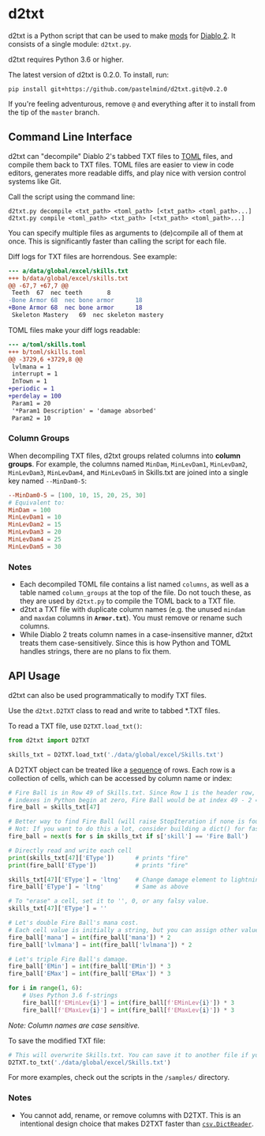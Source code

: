 # d2txt

d2txt is a Python script that can be used to make [mods][mod] for [Diablo 2].
It consists of a single module: `d2txt.py`.

d2txt requires Python 3.6 or higher.

The latest version of d2txt is 0.2.0. To install, run:

```
pip install git+https://github.com/pastelmind/d2txt.git@v0.2.0
```

If you're feeling adventurous, remove `@` and everything after it to install
from the tip of the `master` branch.

## Command Line Interface

d2txt can "decompile" Diablo 2's tabbed TXT files to [TOML] files, and compile
them back to TXT files. TOML files are easier to view in code editors, generates
more readable diffs, and play nice with version control systems like Git.

Call the script using the command line:

```
d2txt.py decompile <txt_path> <toml_path> [<txt_path> <toml_path>...]
d2txt.py compile <toml_path> <txt_path> [<txt_path> <toml_path>...]
```

You can specify multiple files as arguments to (de)compile all of them at once.
This is significantly faster than calling the script for each file.

Diff logs for TXT files are horrendous. See example:

```diff
--- a/data/global/excel/skills.txt
+++ b/data/global/excel/skills.txt
@@ -67,7 +67,7 @@
 Teeth	67	nec	teeth		8												teeth																																																												necromancer_bone_cast														19	17					teeth	teeth	bonecast										1	1		none												SC	SC	xx																	1						necromancer_bone_cast			1	20													1						1	7	6	1	1										"min(ln12,24)"	# missiles	par3	activation frame					2	number of missiles	1	additional missiles/level	0	Acivation frame of teeth									15	damage synergy	1								7															mag	4	2	2	3	4	5	8	2	3	4	5	6	(skill('Bone Wall'.blvl)+skill('Bone Prison'.blvl)+skill('Bone Spear'.blvl)+skill('Bone Spirit'.blvl))*par8								256	1000
-Bone Armor	68	nec	bone armor		18																	bonearmor				bonearmor	(ln12 + (skill('Bone Wall'.blvl) + skill('Bone Prison'.blvl)) * par8)*256	bonearmormax	(ln12 + (skill('Bone Wall'.blvl) + skill('Bone Prison'.blvl)) * par8)*256									absorbdamage	22																																						necromancer_bonearmor																																1	3		none												SC	SC	xx																	1						necromancer_bonearmor			1	20																			1	8	11	1	1	1																	20	damage absorbed	10	additional absorbed/level											15	absorb synergy	1								8																																				256	1000
+Bone Armor	68	nec	bone armor		18																	bonearmor				bonearmor	(ln12 + (skill('Bone Wall'.blvl) + skill('Bone Prison'.blvl)) * par8)*256	bonearmormax	(ln12 + (skill('Bone Wall'.blvl) + skill('Bone Prison'.blvl)) * par8)*256									absorbdamage	22																																						necromancer_bonearmor																																1	3		none												SC	SC	xx																	1						necromancer_bonearmor			1	20																			1	8	11	1	1	1		1	100														20	damage absorbed	10	additional absorbed/level											15	absorb synergy	1								8																																				256	1000
 Skeleton Mastery	69	nec	skeleton mastery																																											skel_mastery																																																															1	0		none												SC	SC	xx																										1	20					Raise Skeleton														0	8	0	0	1						1												8	additional hit points/level	2	additional damage per level	5	hp% per level for revive	10	dmg% per level for revive									1								8																																				256	1000
```

TOML files make your diff logs readable:

```diff
--- a/toml/skills.toml
+++ b/toml/skills.toml
@@ -3729,6 +3729,8 @@
 lvlmana = 1
 interrupt = 1
 InTown = 1
+periodic = 1
+perdelay = 100
 Param1 = 20
 '*Param1 Description' = 'damage absorbed'
 Param2 = 10
```

### Column Groups

When decompiling TXT files, d2txt groups related columns into **column groups**.
For example, the columns named `MinDam`, `MinLevDam1`, `MinLevDam2`,
`MinLevDam3`, `MinLevDam4`, and `MinLevDam5` in Skills.txt are joined into a
single key named `--MinDam0-5`:

```toml
--MinDam0-5 = [100, 10, 15, 20, 25, 30]
# Equivalent to:
MinDam = 100
MinLevDam1 = 10
MinLevDam2 = 15
MinLevDam3 = 20
MinLevDam4 = 25
MinLevDam5 = 30
```

### Notes

- Each decompiled TOML file contains a list named `columns`, as well as a table
  named `column_groups` at the top of the file. Do not touch these, as they are
  used by `d2txt.py` to compile the TOML back to a TXT file.
- d2txt a TXT file with duplicate column names (e.g. the unused `mindam` and
  `maxdam` columns in **`Armor.txt`**). You must remove or rename such columns.
- While Diablo 2 treats column names in a case-insensitive manner, d2txt treats
  them case-sensitively. Since this is how Python and TOML handles strings,
  there are no plans to fix them.

## API Usage

d2txt can also be used programmatically to modify TXT files.

Use the `d2txt.D2TXT` class to read and write to tabbed *.TXT files.

To read a TXT file, use `D2TXT.load_txt()`:

```python
from d2txt import D2TXT

skills_txt = D2TXT.load_txt('./data/global/excel/Skills.txt')
```

A D2TXT object can be treated like a [sequence] of rows. Each row is a
collection of cells, which can be accessed by column name or index:

```python
# Fire Ball is in Row 49 of Skills.txt. Since Row 1 is the header row, and list
# indexes in Python begin at zero, Fire Ball would be at index 49 - 2 = 47.
fire_ball = skills_txt[47]

# Better way to find Fire Ball (will raise StopIteration if none is found)
# Not: If you want to do this a lot, consider building a dict() for fast lookups
fire_ball = next(s for s in skills_txt if s['skill'] == 'Fire Ball')

# Directly read and write each cell
print(skills_txt[47]['EType'])      # prints "fire"
print(fire_ball['EType'])           # prints "fire"

skills_txt[47]['EType'] = 'ltng'    # Change damage element to lightning
fire_ball['EType'] = 'ltng'         # Same as above

# To "erase" a cell, set it to '', 0, or any falsy value.
skills_txt[47]['EType'] = ''

# Let's double Fire Ball's mana cost.
# Each cell value is initially a string, but you can assign other values.
fire_ball['mana'] = int(fire_ball['mana']) * 2
fire_ball['lvlmana'] = int(fire_ball['lvlmana']) * 2

# Let's triple Fire Ball's damage.
fire_ball['EMin'] = int(fire_ball['EMin']) * 3
fire_ball['EMax'] = int(fire_ball['EMax']) * 3

for i in range(1, 6):
    # Uses Python 3.6 f-strings
    fire_ball[f'EMinLev{i}'] = int(fire_ball[f'EMinLev{i}']) * 3
    fire_ball[f'EMaxLev{i}'] = int(fire_ball[f'EMaxLev{i}']) * 3
```

*Note: Column names are case sensitive.*

To save the modified TXT file:

```python
# This will overwrite Skills.txt. You can save it to another file if you wish.
D2TXT.to_txt('./data/global/excel/Skills.txt')
```

For more examples, check out the scripts in the `/samples/` directory.

### Notes

- You cannot add, rename, or remove columns with D2TXT. This is an intentional
  design choice that makes D2TXT faster than [`csv.DictReader`].

[TOML]: https://github.com/toml-lang/toml
[`csv.DictReader`]: https://docs.python.org/3/library/csv.html#csv.DictReader
[mod]: https://en.wikipedia.org/wiki/Mod_(video_gaming)
[Diablo 2]: http://blizzard.com/diablo2/
[sequence]: https://docs.python.org/3/glossary.html#term-sequence

